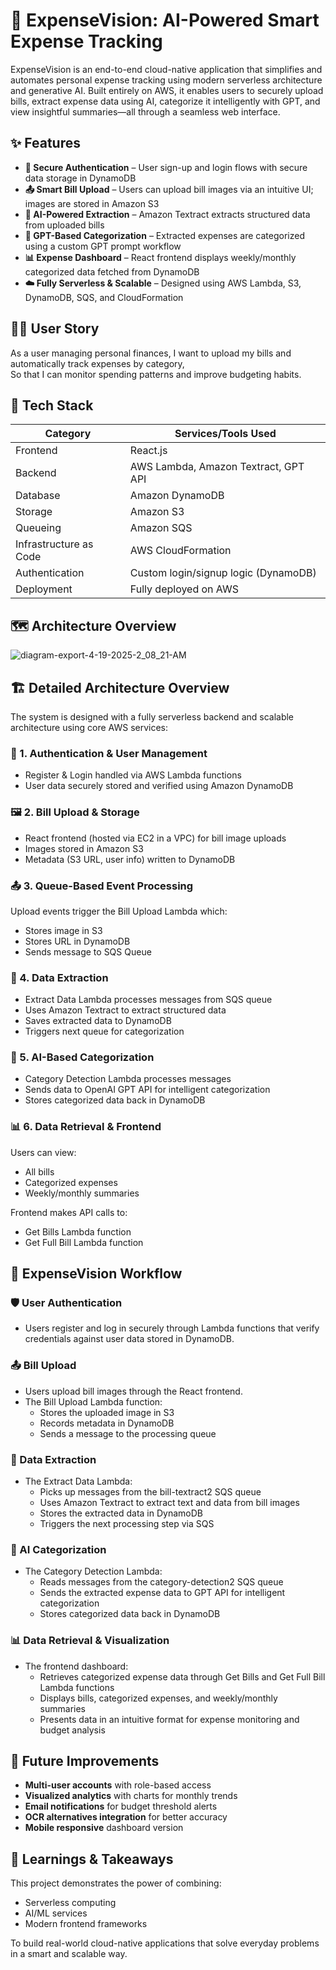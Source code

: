 
# 💸 ExpenseVision: AI-Powered Smart Expense Tracking

ExpenseVision is an end-to-end cloud-native application that simplifies and automates personal expense tracking using modern serverless architecture and generative AI. Built entirely on AWS, it enables users to securely upload bills, extract expense data using AI, categorize it intelligently with GPT, and view insightful summaries—all through a seamless web interface.

## ✨ Features
- **🔐 Secure Authentication** – User sign-up and login flows with secure data storage in DynamoDB
- **📤 Smart Bill Upload** – Users can upload bill images via an intuitive UI; images are stored in Amazon S3
- **🤖 AI-Powered Extraction** – Amazon Textract extracts structured data from uploaded bills
- **🧠 GPT-Based Categorization** – Extracted expenses are categorized using a custom GPT prompt workflow
- **📊 Expense Dashboard** – React frontend displays weekly/monthly categorized data fetched from DynamoDB
- **☁️ Fully Serverless & Scalable** – Designed using AWS Lambda, S3, DynamoDB, SQS, and CloudFormation

## 🙋‍♂️ User Story
As a user managing personal finances,
I want to upload my bills and automatically track expenses by category,  
So that I can monitor spending patterns and improve budgeting habits.


## 🧱 Tech Stack
| Category              | Services/Tools Used                     |
|-----------------------|-----------------------------------------|
| Frontend              | React.js                                |
| Backend               | AWS Lambda, Amazon Textract, GPT API    |
| Database              | Amazon DynamoDB                         |
| Storage               | Amazon S3                               |
| Queueing              | Amazon SQS                              |
| Infrastructure as Code| AWS CloudFormation                      |
| Authentication        | Custom login/signup logic (DynamoDB)    |
| Deployment            | Fully deployed on AWS                   |

## 🗺️ Architecture Overview
![diagram-export-4-19-2025-2_08_21-AM](https://github.com/user-attachments/assets/85e36344-faaa-473e-bc3e-71f333eaec5d)

## 🏗️ Detailed Architecture Overview
The system is designed with a fully serverless backend and scalable architecture using core AWS services:

### 🔐 1. Authentication & User Management
- Register & Login handled via AWS Lambda functions
- User data securely stored and verified using Amazon DynamoDB

### 🖼️ 2. Bill Upload & Storage
- React frontend (hosted via EC2 in a VPC) for bill image uploads
- Images stored in Amazon S3
- Metadata (S3 URL, user info) written to DynamoDB

### 📤 3. Queue-Based Event Processing
Upload events trigger the Bill Upload Lambda which:
- Stores image in S3
- Stores URL in DynamoDB
- Sends message to SQS Queue

### 📄 4. Data Extraction
- Extract Data Lambda processes messages from SQS queue
- Uses Amazon Textract to extract structured data
- Saves extracted data to DynamoDB
- Triggers next queue for categorization

### 🧠 5. AI-Based Categorization
- Category Detection Lambda processes messages
- Sends data to OpenAI GPT API for intelligent categorization
- Stores categorized data back in DynamoDB

### 📊 6. Data Retrieval & Frontend
Users can view:
- All bills
- Categorized expenses
- Weekly/monthly summaries

Frontend makes API calls to:
- Get Bills Lambda function
- Get Full Bill Lambda function

## 🔄 ExpenseVision Workflow

### 🛡️ User Authentication
- Users register and log in securely through Lambda functions that verify credentials against user data stored in DynamoDB.

### 📤 Bill Upload
- Users upload bill images through the React frontend.
- The Bill Upload Lambda function:
  - Stores the uploaded image in S3
  - Records metadata in DynamoDB
  - Sends a message to the processing queue

### 📄 Data Extraction
- The Extract Data Lambda:
  - Picks up messages from the bill-textract2 SQS queue
  - Uses Amazon Textract to extract text and data from bill images
  - Stores the extracted data in DynamoDB
  - Triggers the next processing step via SQS

### 🤖 AI Categorization
- The Category Detection Lambda:
  - Reads messages from the category-detection2 SQS queue
  - Sends the extracted expense data to GPT API for intelligent categorization
  - Stores categorized data back in DynamoDB

### 📊 Data Retrieval & Visualization
- The frontend dashboard:
  - Retrieves categorized expense data through Get Bills and Get Full Bill Lambda functions
  - Displays bills, categorized expenses, and weekly/monthly summaries
  - Presents data in an intuitive format for expense monitoring and budget analysis


## 📅 Future Improvements
- **Multi-user accounts** with role-based access
- **Visualized analytics** with charts for monthly trends
- **Email notifications** for budget threshold alerts
- **OCR alternatives integration** for better accuracy
- **Mobile responsive** dashboard version

## 🧠 Learnings & Takeaways
This project demonstrates the power of combining:
- Serverless computing
- AI/ML services
- Modern frontend frameworks

To build real-world cloud-native applications that solve everyday problems in a smart and scalable way.
